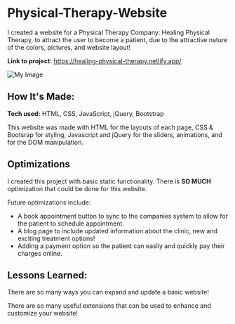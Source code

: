 # Physical-Therapy-Website

I created a website for a Physical Therapy Company: Healing Physical Therapy, to attract the user to become a patient, due to the attractive nature of the colors, pictures, and website layout! 

**Link to project:** https://healing-physical-therapy.netlify.app/

![My Image](NASA-API.png)

## How It's Made:

**Tech used:** HTML, CSS, JavaScript, jQuery, Bootstrap 

This website was made with HTML for the layouts of each page, CSS & Bootsrap for styling, Javascript and jQuery for the sliders, animations, and for the DOM manipulation. 

## Optimizations

I created this project with basic static functionality. There is **SO MUCH** optimization that could be done for this website. 

Future optimizations include: 

- A book appointment button to sync to the companies system to allow for the patient to schedule appointment. 
- A blog page to include updated information about the clinic, new and exciting treatment options!
- Adding a payment option so the patient can easliy and quickly pay their charges online. 

## Lessons Learned:

There are so many ways you can expand and update a basic website!

There are so many useful extensions that can be used to enhance and customize your website!
